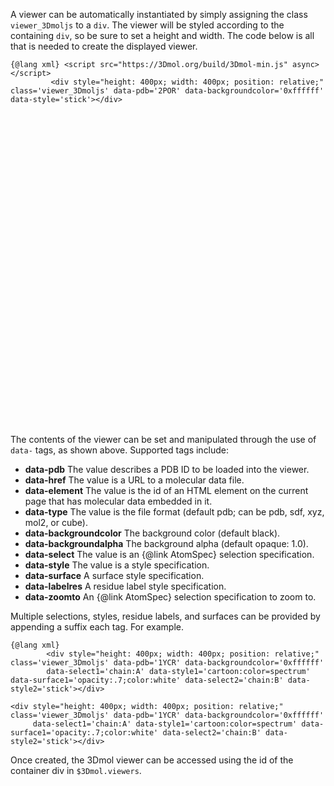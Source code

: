 <script src="../build/3Dmol-min.js"></script> 
A viewer can be automatically instantiated by simply assigning the class `viewer_3Dmoljs` to a `div`.
The viewer will be styled according to the containing `div`, so be sure to set a height and width.
The code below is all that is needed to create the displayed viewer.

```
{@lang xml} <script src="https://3Dmol.org/build/3Dmol-min.js" async></script>     
         <div style="height: 400px; width: 400px; position: relative;" class='viewer_3Dmoljs' data-pdb='2POR' data-backgroundcolor='0xffffff' data-style='stick'></div>       
```

<div style="height: 500px; width: 500px; position: relative;" class='viewer_3Dmoljs' data-pdb='2POR' data-backgroundcolor='0xffffff' data-style='stick'></div>       

The contents of the viewer can be set and manipulated through the use of `data-` tags, as shown above.  Supported tags include:
 - **data-pdb** The value describes a PDB ID to be loaded into the viewer.
 - **data-href** The value is a URL to a molecular data file.
 - **data-element** The value is the id of an HTML element on the current page that has molecular data embedded in it.
 - **data-type** The value is the file format (default pdb; can be pdb, sdf, xyz, mol2, or cube).  
 - **data-backgroundcolor** The background color (default black).
 - **data-backgroundalpha** The background alpha (default opaque: 1.0).
 - **data-select** The value is an {@link AtomSpec} selection specification.
 - **data-style** The value is a style specification.
 - **data-surface** A surface style specification.
 - **data-labelres** A residue label style specification.
 - **data-zoomto** An {@link AtomSpec} selection specification to zoom to.
 
 Multiple selections, styles, residue labels, and surfaces can be provided by appending a suffix
 each tag.  For example.
 
 ```
{@lang xml} 
         <div style="height: 400px; width: 400px; position: relative;" class='viewer_3Dmoljs' data-pdb='1YCR' data-backgroundcolor='0xffffff' 
         data-select1='chain:A' data-style1='cartoon:color=spectrum' data-surface1='opacity:.7;color:white' data-select2='chain:B' data-style2='stick'></div>       
```

    <div style="height: 400px; width: 400px; position: relative;" class='viewer_3Dmoljs' data-pdb='1YCR' data-backgroundcolor='0xffffff' 
         data-select1='chain:A' data-style1='cartoon:color=spectrum' data-surface1='opacity:.7;color:white' data-select2='chain:B' data-style2='stick'></div>  
 
 Once created, the 3Dmol viewer can be accessed using the id of the container div in `$3Dmol.viewers`.




 
